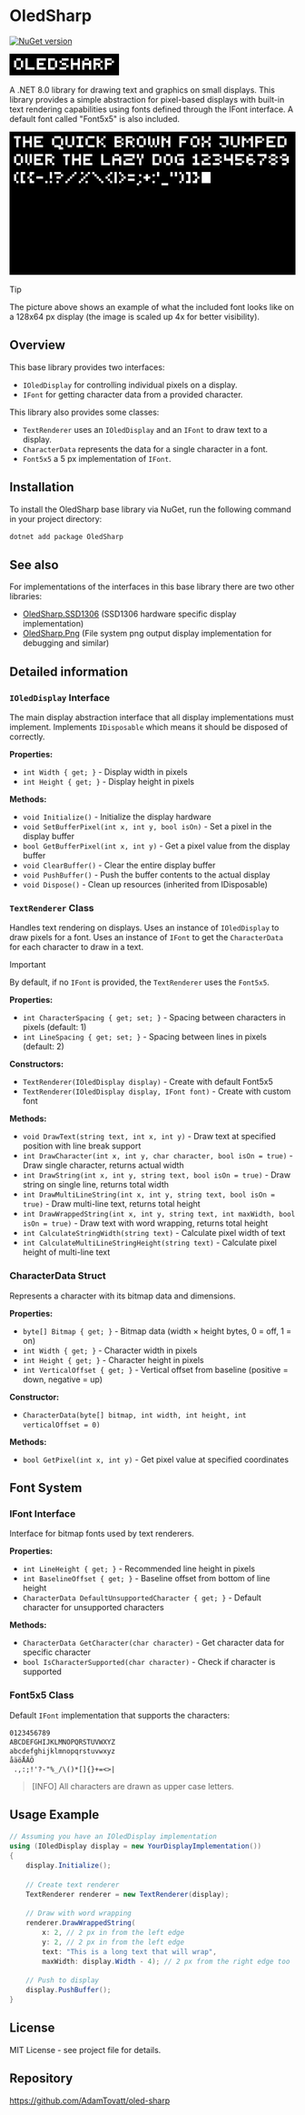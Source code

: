 # OledSharp

[![NuGet version](https://img.shields.io/nuget/v/OledSharp.svg)](https://www.nuget.org/packages/OledSharp/)

![OledSharp Header](../Images/header.png)

A .NET 8.0 library for drawing text and graphics on small displays. This library provides a simple abstraction for pixel-based displays with built-in text rendering capabilities using fonts defined through the IFont interface. A default font called "Font5x5" is also included.

![Font5x5 Example](../Images/font5x5.png)

> [!TIP]
> The picture above shows an example of what the included font looks like on a 128x64 px display (the image is scaled up 4x for better visibility).

## Overview

This base library provides two interfaces:
- `IOledDisplay` for controlling individual pixels on a display.
- `IFont` for getting character data from a provided character.

This library also provides some classes:
- `TextRenderer` uses an `IOledDisplay` and an `IFont` to draw text to a display.
- `CharacterData` represents the data for a single character in a font.
- `Font5x5` a 5 px implementation of `IFont`.

## Installation

To install the OledSharp base library via NuGet, run the following command in your project directory:

```bash
dotnet add package OledSharp
```

## See also
For implementations of the interfaces in this base library there are two other libraries:

 - [OledSharp.SSD1306](../OledSharp.SSD1306//README.md) (SSD1306 hardware specific display implementation)
 - [OledSharp.Png](../OledSharp.Png/README.md) (File system png output display implementation for debugging and similar)

## Detailed information

### `IOledDisplay` Interface

The main display abstraction interface that all display implementations must implement. Implements `IDisposable` which means it should be disposed of correctly.

**Properties:**
- `int Width { get; }` - Display width in pixels
- `int Height { get; }` - Display height in pixels

**Methods:**
- `void Initialize()` - Initialize the display hardware
- `void SetBufferPixel(int x, int y, bool isOn)` - Set a pixel in the display buffer
- `bool GetBufferPixel(int x, int y)` - Get a pixel value from the display buffer
- `void ClearBuffer()` - Clear the entire display buffer
- `void PushBuffer()` - Push the buffer contents to the actual display
- `void Dispose()` - Clean up resources (inherited from IDisposable)

### `TextRenderer` Class

Handles text rendering on displays. Uses an instance of `IOledDisplay` to draw pixels for a font. Uses an instance of `IFont` to get the `CharacterData` for each character to draw in a text.

> [!IMPORTANT]
> By default, if no `IFont` is provided, the `TextRenderer` uses the `Font5x5`.

**Properties:**
- `int CharacterSpacing { get; set; }` - Spacing between characters in pixels (default: 1)
- `int LineSpacing { get; set; }` - Spacing between lines in pixels (default: 2)

**Constructors:**
- `TextRenderer(IOledDisplay display)` - Create with default Font5x5
- `TextRenderer(IOledDisplay display, IFont font)` - Create with custom font

**Methods:**
- `void DrawText(string text, int x, int y)` - Draw text at specified position with line break support
- `int DrawCharacter(int x, int y, char character, bool isOn = true)` - Draw single character, returns actual width
- `int DrawString(int x, int y, string text, bool isOn = true)` - Draw string on single line, returns total width
- `int DrawMultiLineString(int x, int y, string text, bool isOn = true)` - Draw multi-line text, returns total height
- `int DrawWrappedString(int x, int y, string text, int maxWidth, bool isOn = true)` - Draw text with word wrapping, returns total height
- `int CalculateStringWidth(string text)` - Calculate pixel width of text
- `int CalculateMultiLineStringHeight(string text)` - Calculate pixel height of multi-line text

### CharacterData Struct

Represents a character with its bitmap data and dimensions.

**Properties:**
- `byte[] Bitmap { get; }` - Bitmap data (width × height bytes, 0 = off, 1 = on)
- `int Width { get; }` - Character width in pixels
- `int Height { get; }` - Character height in pixels
- `int VerticalOffset { get; }` - Vertical offset from baseline (positive = down, negative = up)

**Constructor:**
- `CharacterData(byte[] bitmap, int width, int height, int verticalOffset = 0)`

**Methods:**
- `bool GetPixel(int x, int y)` - Get pixel value at specified coordinates

## Font System

### IFont Interface

Interface for bitmap fonts used by text renderers.

**Properties:**
- `int LineHeight { get; }` - Recommended line height in pixels
- `int BaselineOffset { get; }` - Baseline offset from bottom of line height
- `CharacterData DefaultUnsupportedCharacter { get; }` - Default character for unsupported characters

**Methods:**
- `CharacterData GetCharacter(char character)` - Get character data for specific character
- `bool IsCharacterSupported(char character)` - Check if character is supported

### Font5x5 Class

Default `IFont` implementation that supports the characters:
```
0123456789
ABCDEFGHIJKLMNOPQRSTUVWXYZ
abcdefghijklmnopqrstuvwxyz
åäöÅÄÖ
 .,:;!'?-"%_/\()*[]{}+=<>|
```

> [INFO]
> All characters are drawn as upper case letters.

## Usage Example

```csharp
// Assuming you have an IOledDisplay implementation
using (IOledDisplay display = new YourDisplayImplementation())
{
    display.Initialize();

    // Create text renderer
    TextRenderer renderer = new TextRenderer(display);

    // Draw with word wrapping
    renderer.DrawWrappedString(
        x: 2, // 2 px in from the left edge
        y: 2, // 2 px in from the left edge
        text: "This is a long text that will wrap",
        maxWidth: display.Width - 4); // 2 px from the right edge too

    // Push to display
    display.PushBuffer();
}
```

## License

MIT License - see project file for details.

## Repository

https://github.com/AdamTovatt/oled-sharp